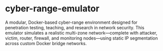 # cyber-range-emulator
A modular, Docker-based cyber-range environment designed for penetration testing, teaching, and research in network security. This emulator simulates a realistic multi-zone network—complete with attacker, victim, router, firewall, and monitoring nodes—using static IP segmentation across custom Docker bridge networks.
